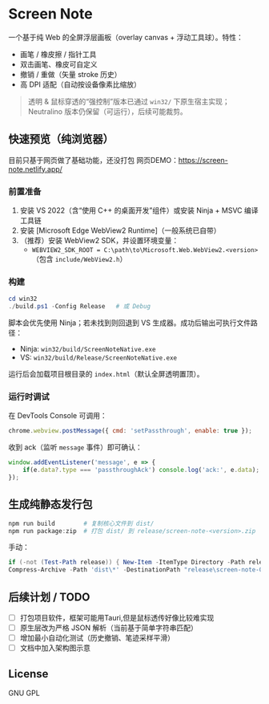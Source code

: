 # Screen Note

一个基于纯 Web 的全屏浮层画板（overlay canvas + 浮动工具球）。特性：

- 画笔 / 橡皮擦 / 指针工具
- 双击画笔、橡皮可自定义
- 撤销 / 重做（矢量 stroke 历史）
- 高 DPI 适配（自动按设备像素比缩放）

> 透明 & 鼠标穿透的“强控制”版本已通过 `win32/` 下原生宿主实现；Neutralino 版本仍保留（可运行），后续可能裁剪。

## 快速预览（纯浏览器）

目前只基于网页做了基础功能，还没打包
网页DEMO：https://screen-note.netlify.app/


### 前置准备
1. 安装 VS 2022（含“使用 C++ 的桌面开发”组件）或安装 Ninja + MSVC 编译工具链
2. 安装 [Microsoft Edge WebView2 Runtime]（一般系统已自带）
3. （推荐）安装 WebView2 SDK，并设置环境变量：
	 - `WEBVIEW2_SDK_ROOT = C:\path\to\Microsoft.Web.WebView2.<version>` （包含 `include/WebView2.h`）

### 构建
```powershell
cd win32
./build.ps1 -Config Release   # 或 Debug
```

脚本会优先使用 Ninja；若未找到则回退到 VS 生成器。成功后输出可执行文件路径：

- Ninja: `win32/build/ScreenNoteNative.exe`
- VS: `win32/build/Release/ScreenNoteNative.exe`

运行后会加载项目根目录的 `index.html`（默认全屏透明置顶）。

### 运行时调试
在 DevTools Console 可调用：

```js
chrome.webview.postMessage({ cmd: 'setPassthrough', enable: true });
```

收到 ack（监听 `message` 事件）即可确认：

```js
window.addEventListener('message', e => {
	if(e.data?.type === 'passthroughAck') console.log('ack:', e.data);
});
```

## 生成纯静态发行包

```powershell
npm run build        # 复制核心文件到 dist/
npm run package:zip  # 打包 dist/ 到 release/screen-note-<version>.zip
```

手动：

```powershell
if (-not (Test-Path release)) { New-Item -ItemType Directory -Path release | Out-Null }
Compress-Archive -Path 'dist\*' -DestinationPath "release\screen-note-0.1.0.zip" -Force
```

## 后续计划 / TODO

- [ ] 打包项目软件，框架可能用Tauri,但是鼠标透传好像比较难实现
- [ ] 原生层改为严格 JSON 解析（当前基于简单字符串匹配）
- [ ] 增加最小自动化测试（历史撤销、笔迹采样平滑）
- [ ] 文档中加入架构图示意

## License

GNU GPL
